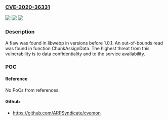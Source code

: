 ### [CVE-2020-36331](https://cve.mitre.org/cgi-bin/cvename.cgi?name=CVE-2020-36331)
![](https://img.shields.io/static/v1?label=Product&message=libwebp&color=blue)
![](https://img.shields.io/static/v1?label=Version&message=libwebp%201.0.1%20&color=brightgreen)
![](https://img.shields.io/static/v1?label=Vulnerability&message=CWE-125&color=brightgreen)

### Description

A flaw was found in libwebp in versions before 1.0.1. An out-of-bounds read was found in function ChunkAssignData. The highest threat from this vulnerability is to data confidentiality and to the service availability.

### POC

#### Reference
No PoCs from references.

#### Github
- https://github.com/ARPSyndicate/cvemon

